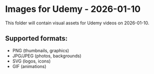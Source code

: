 # Images for Udemy - 2026-01-10

This folder will contain visual assets for Udemy videos on 2026-01-10.

## Supported formats:
- PNG (thumbnails, graphics)
- JPG/JPEG (photos, backgrounds)
- SVG (logos, icons)
- GIF (animations)
